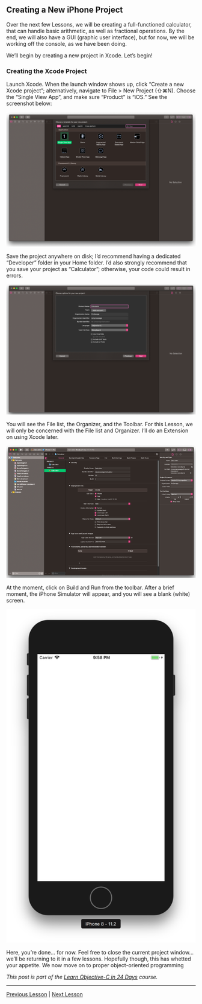## Creating a New iPhone Project

Over the next few Lessons, we will be creating a full-functioned calculator, that can handle basic arithmetic, as well as fractional operations. By the end, we will also have a GUI (graphic user interface), but for now, we will be working off the console, as we have been doing.

We’ll begin by creating a new project in Xcode. Let’s begin!

### Creating the Xcode Project

Launch Xcode. When the launch window shows up, click “Create a new Xcode project”; alternatively, navigate to File > New Project (⇧⌘N). Choose the “Single View App”, and make sure “Product” is “iOS.” See the screenshot below:

![Xcode iOS template](../image_resources/xcode-ios-app.png)

Save the project anywhere on disk; I’d recommend having a dedicated “Developer” folder in your Home folder. I’d also strongly recommend that you save your project as “Calculator”; otherwise, your code could result in errors.

![Xcode app naming](../image_resources/xcode-app-naming.png)

You will see the File list, the Organizer, and the Toolbar. For this Lesson, we will only be concerned with the File list and Organizer. I’ll do an Extension on using Xcode later.

![Xcode basic view](../image_resources/xcode-basic-view.png)

At the moment, click on Build and Run from the toolbar. After a brief moment, the iPhone Simulator will appear, and you will see a blank (white) screen.

![Blank iOS simulator](../image_resources/blank-ios-simulator.png)

Here, you’re done… for now. Feel free to close the current project window…we’ll be returning to it in a few lessons. Hopefully though, this has whetted your appetite. We now move on to proper object-oriented programming

*This post is part of the [Learn Objective-C in 24 Days](38.md) course.*

---

[Previous Lesson](56.md) | [Next Lesson](58.md)
